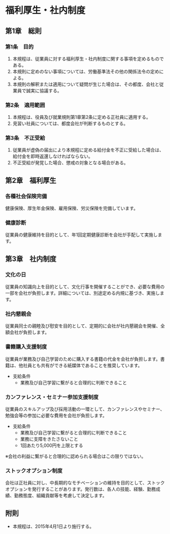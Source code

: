 # 福利厚生・社内制度

## 第1章　総則

### 第1条　目的

1. 本規程は、従業員に対する福利厚生・社内制度に関する事項を定めるものである。
2. 本規則に定めのない事項については、労働基準法その他の関係法令の定めによる。
3. 本規則の解釈または適用について疑問が生じた場合は、その都度、会社と従業員で誠実に協議する。

### 第2条　適用範囲

1. 本規程は、役員及び就業規則第1章第2条に定める正社員に適用する。
2. 見習い社員については、都度会社が判断するものとする。

### 第3条　不正受給

1. 従業員が虚偽の届出により本規程に定める給付金を不正に受給した場合は、給付金を即時返還しなければならない。
2. 不正受給が発覚した場合、懲戒の対象となる場合がある。

## 第2章　福利厚生

### 各種社会保険完備

健康保険、厚生年金保険、雇用保険、労災保険を完備しています。

### 健康診断

従業員の健康維持を目的として、年1回定期健康診断を会社が手配して実施します。

## 第3章　社内制度

### 文化の日

従業員の知識向上を目的として、文化行事を開催することができ、必要な費用の一部を会社が負担します。詳細については、別途定める内規に基づき、実施します。

### 社内懇親会

従業員同士の親睦及び慰安を目的として、定期的に会社が社内懇親会を開催、全額会社が負担します。

### 書籍購入支援制度

従業員が業務及び自己学習のために購入する書籍の代金を会社が負担します。書籍は、他社員とも共有ができる紙媒体であることを推奨しています。

* 支給条件
	* 業務及び自己学習に繋がると合理的に判断できること

### カンファレンス・セミナー参加支援制度

従業員のスキルアップ及び採用活動の一環として、カンファレンスやセミナー、勉強会等の参加に必要な費用を会社が負担します。

* 支給条件
	* 業務及び自己学習に繋がると合理的に判断できること
	* 業務に支障をきたさないこと
	* 1回あたり5,000円を上限とする

※会社の利益に繋がると合理的に認められる場合はこの限りではない。

### ストックオプション制度

会社は正社員に対し、中長期的なモチベーションの維持を目的として、ストックオプションを発行することがあります。発行数は、各人の技能、経験、勤務成績、勤務態度、組織貢献等を考慮して決定します。

## 附則

* 本規程は、2015年4月1日より施行する。
